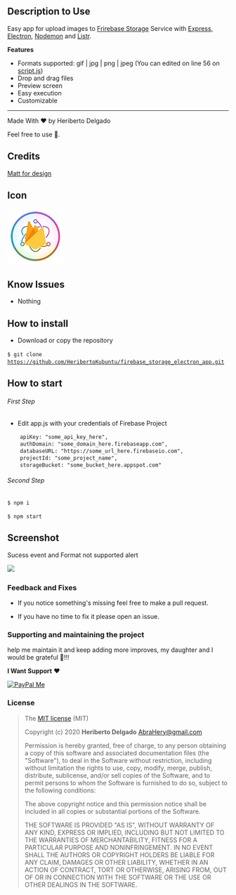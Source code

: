 ## Description to Use

Easy app for upload images to [Frirebase Storage](https://firebase.google.com/) Service with [Express](https://www.npmjs.com/package/express), [Electron](https://www.npmjs.com/package/electron), [Nodemon](https://www.npmjs.com/package/nodemon) and [Listr](https://www.npmjs.com/package/listr).

**Features**

* Formats supported: gif | jpg | png | jpeg (You can edited on line 56 on [script.js](https://github.com/HeribertoKubuntu/firebase_storage_electron_app/blob/master/public/script.js))
* Drop and drag files
* Preview screen
* Easy execution
* Customizable

<hr>

Made With ❤️ by Heriberto Delgado

Feel free to use 🎉️.

## Credits

[Matt for design](https://codepen.io/uixmat/pen/yadZXv)

## Icon

![](public/app-icon/128.png)


## Know Issues

* Nothing

## How to install

* Download or copy the repository 

<code>$ git clone https://github.com/HeribertoKubuntu/firebase_storage_electron_app.git</code>

## How to start

###### First Step

* Edit app.js with your credentials of Firebase Project

```
    apiKey: "some_api_key_here",
    authDomain: "some_domain_here.firebaseapp.com",
    databaseURL: "https://some_url_here.firebaseio.com",
    projectId: "some_project_name",
    storageBucket: "some_bucket_here.appspot.com"
```

###### Second Step

<code>$ npm i</code>

<code>$ npm start</code>

## Screenshot

Sucess event and Format not supported alert

![](public/app-icon/screenshot.gif)

### Feedback and Fixes

* If you notice something's missing feel free to make a pull request. 

* If you have no time to fix it please open an issue.

### Supporting and maintaining the project

help me maintain it and keep adding more improves, my daughter and I would be grateful 🎉️!!! 

**I Want Support** ❤️

<a href='https://www.paypal.me/heriberto1717'>
<img src='https://www.paypalobjects.com/en_US/MX/i/btn/btn_donateCC_LG.gif' alt='PayPal Me' width='140' />
</a>

### License

>The [MIT license](https://opensource.org/licenses/MIT) (MIT)
>
>Copyright (c) 2020 **Heriberto Delgado** <AbraHery@gmail.com>
>
>Permission is hereby granted, free of charge, to any person obtaining a copy of this software and associated documentation files (the "Software"), to deal in the Software without restriction, including without limitation the rights to use, copy, modify, merge, publish, distribute, sublicense, and/or sell copies of the Software, and to permit persons to whom the Software is furnished to do so, subject to the following conditions:
>
>The above copyright notice and this permission notice shall be included in all copies or substantial portions of the Software.
>
>THE SOFTWARE IS PROVIDED "AS IS", WITHOUT WARRANTY OF ANY KIND, EXPRESS OR IMPLIED, INCLUDING BUT NOT LIMITED TO THE WARRANTIES OF MERCHANTABILITY, FITNESS FOR A PARTICULAR PURPOSE AND NONINFRINGEMENT. IN NO EVENT SHALL THE AUTHORS OR COPYRIGHT HOLDERS BE LIABLE FOR ANY CLAIM, DAMAGES OR OTHER LIABILITY, WHETHER IN AN ACTION OF CONTRACT, TORT OR OTHERWISE, ARISING FROM, OUT OF OR IN CONNECTION WITH THE SOFTWARE OR THE USE OR OTHER DEALINGS IN THE SOFTWARE.
